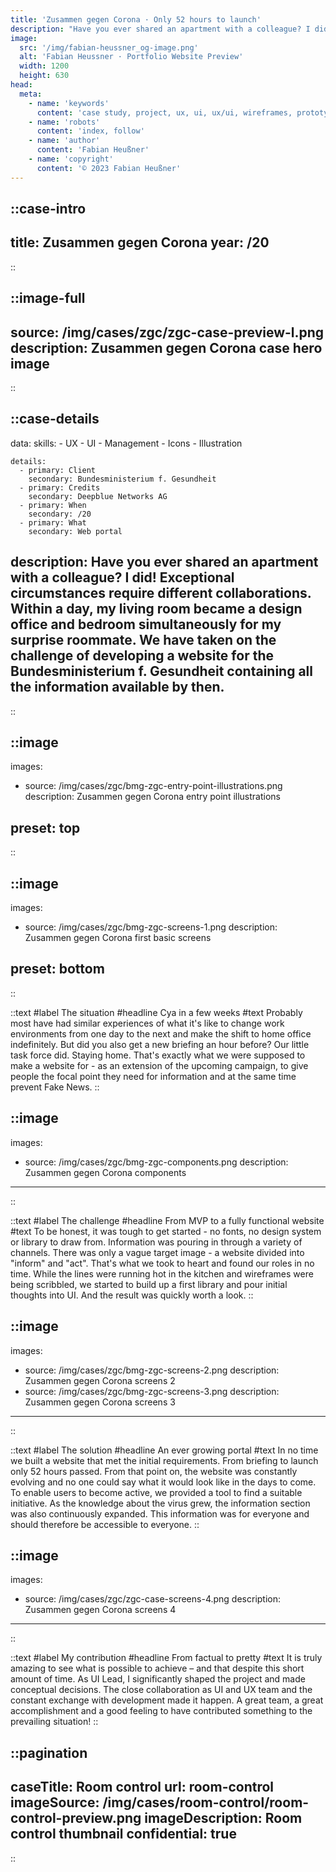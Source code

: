 ```yaml
---
title: 'Zusammen gegen Corona · Only 52 hours to launch'
description: "Have you ever shared an apartment with a colleague? I did! Exceptional circumstances require different collaborations. Within a day, my living room became a design office and bedroom simultaneously for my surprise roommate. We have taken on the challenge of developing a website for the Bundesministerium f. Gesundheit containing all the information available by then."
image:
  src: '/img/fabian-heussner_og-image.png'
  alt: 'Fabian Heussner · Portfolio Website Preview'
  width: 1200
  height: 630
head:
  meta:
    - name: 'keywords'
      content: 'case study, project, ux, ui, ux/ui, wireframes, prototype, sketch, bundesministerium für gesundheit, portfolio, corona, zusammen gegen corona, wir bleiben zuhause, web portal, design, pandemic, home office, design system, components, screens'
    - name: 'robots'
      content: 'index, follow'
    - name: 'author'
      content: 'Fabian Heußner'
    - name: 'copyright'
      content: '© 2023 Fabian Heußner'
---
```



::case-intro
---
title: Zusammen gegen Corona
year: /20
---
::

::image-full
---
source: /img/cases/zgc/zgc-case-preview-l.png
description: Zusammen gegen Corona case hero image
---
::

::case-details
---
data:
    skills:
      - UX
      - UI
      - Management
      - Icons
      - Illustration

    details:
      - primary: Client
        secondary: Bundesministerium f. Gesundheit
      - primary: Credits
        secondary: Deepblue Networks AG
      - primary: When
        secondary: /20
      - primary: What
        secondary: Web portal
        
description: Have you ever shared an apartment with a colleague? I did! Exceptional circumstances require different collaborations. Within a day, my living room became a design office and bedroom simultaneously for my surprise roommate. We have taken on the challenge of developing a website for the Bundesministerium f. Gesundheit containing all the information available by then.
---
::


::image
---
images:
  - source: /img/cases/zgc/bmg-zgc-entry-point-illustrations.png
    description: Zusammen gegen Corona entry point illustrations

preset: top
---
::

::image
---
images:
  - source: /img/cases/zgc/bmg-zgc-screens-1.png
    description: Zusammen gegen Corona first basic screens

preset: bottom
---
::

::text
#label
The situation
#headline 
Cya in a few weeks
#text 
Probably most have had similar experiences of what it's like to change work environments from one day to the next and make the shift to home office indefinitely. But did you also get a new briefing an hour before? Our little task force did. Staying home. That's exactly what we were supposed to make a website for - as an extension of the upcoming campaign, to give people the focal point they need for information and at the same time prevent Fake News.
::

::image
---
images:
  - source: /img/cases/zgc/bmg-zgc-components.png
    description: Zusammen gegen Corona components
---
::

::text
#label
The challenge
#headline 
From MVP to a fully functional website
#text 
To be honest, it was tough to get started - no fonts, no design system or library to draw from. Information was pouring in through a variety of channels. There was only a vague target image - a website divided into "inform" and "act". That's what we took to heart and found our roles in no time. While the lines were running hot in the kitchen and wireframes were being scribbled, we started to build up a first library and pour initial thoughts into UI. And the result was quickly worth a look. 
::

::image
---
images:
  - source: /img/cases/zgc/bmg-zgc-screens-2.png
    description: Zusammen gegen Corona screens 2
  - source: /img/cases/zgc/bmg-zgc-screens-3.png
    description: Zusammen gegen Corona screens 3
---
::

::text
#label
The solution
#headline 
An ever growing portal
#text 
In no time we built a website that met the initial requirements. From briefing to launch only 52 hours passed. From that point on, the website was constantly evolving and no one could say what it would look like in the days to come. To enable users to become active, we provided a tool to find a suitable initiative. As the knowledge about the virus grew, the information section was also continuously expanded. This information was for everyone and should therefore be accessible to everyone.
::

::image
---
images:
  - source: /img/cases/zgc/zgc-case-screens-4.png
    description: Zusammen gegen Corona screens 4
---
::

::text
#label
My contribution
#headline 
From factual to pretty
#text 
It is truly amazing to see what is possible to achieve – and that despite this short amount of time. As UI Lead, I significantly shaped the project and made conceptual decisions. The close collaboration as UI and UX team and the constant exchange with development made it happen. A great team, a great accomplishment and a good feeling to have contributed something to the prevailing situation!
::


::pagination
---
caseTitle: Room control
url: room-control
imageSource: /img/cases/room-control/room-control-preview.png
imageDescription: Room control thumbnail
confidential: true
---
::
